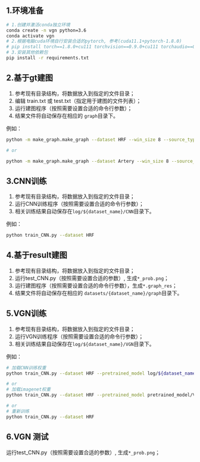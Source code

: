 ## 1.环境准备

```sh
# 1.创建并激活conda独立环境
conda create -n vgn python=3.6
conda activate vgn
# 2.根据电脑cuda环境自行安装合适的pytorch, 参考(cuda11.1+pytorch-1.8.0)
# pip install torch==1.8.0+cu111 torchvision==0.9.0+cu111 torchaudio==0.8.0 -f https://download.pytorch.org/whl/torch_stable.html
# 3.安装其他依赖包
pip install -r requirements.txt
```


## 2.基于gt建图

1. 参考现有目录结构，将数据放入到指定的文件目录；
2. 编辑 train.txt 或 test.txt（指定用于建图的文件列表）；
3. 运行建图程序（按照需要设置合适的命令行参数）；
4. 结果文件将自动保存在相应的 ``graph``目录下。

例如：
```sh
python -m make_graph.make_graph --dataset HRF --win_size 8 --source_type gt --multiprocess 16

# or

python -m make_graph.make_graph --dataset Artery --win_size 8 --source_type gt --multiprocess 16
```


## 3.CNN训练

1. 参考现有目录结构，将数据放入到指定的文件目录；
2. 运行CNN训练程序（按照需要设置合适的命令行参数）；
3. 相关训练结果自动保存在``log/${dataset_name}/CNN``目录下。

例如：
```sh
python train_CNN.py --dataset HRF
```


## 4.基于result建图

1. 参考现有目录结构，将数据放入到指定的文件目录；
2. 运行test_CNN.py（按照需要设置合适的参数）, 生成``*_prob.png``；
3. 运行建图程序（按照需要设置合适的命令行参数），生成``*.graph_res``；
4. 结果文件将自动保存在相应的 ``datasets/{dataset_name}/graph``目录下。


## 5.VGN训练

1. 参考现有目录结构，将数据放入到指定的文件目录；
2. 运行VGN训练程序（按照需要设置合适的命令行参数）；
3. 相关训练结果自动保存在``log/${dataset_name}/VGN``目录下。

例如：
```sh
# 加载CNN训练权重
python train_CNN.py --dataset HRF --pretrained_model log/${dataset_name}/CNN/weights/${weights_name}.pth

# or
# 加载imagenet权重
python train_CNN.py --dataset HRF --pretrained_model pretrained_model/VGG_imagenet.npy

# or
# 重新训练
python train_CNN.py --dataset HRF
```

## 6.VGN 测试

运行test_CNN.py（按照需要设置合适的参数）, 生成``*_prob.png``；
